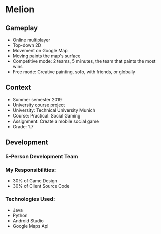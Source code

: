 # Melion

## Gameplay
- Online multiplayer
- Top-down 2D
- Movement on Google Map
- Moving paints the map's surface
- Competitive mode: 2 teams, 5 minutes, the team that paints the most wins
- Free mode: Creative painting, solo, with friends, or globally

## Context
- Summer semester 2019
- University course project
- University: Technical University Munich
- Course: Practical: Social Gaming
- Assignment: Create a mobile social game
- Grade: 1.7

## Development
### 5-Person Development Team
### My Responsibilities:
- 30% of Game Design
- 30% of Client Source Code
### Technologies Used:
- Java
- Python
- Android Studio
- Google Maps Api
